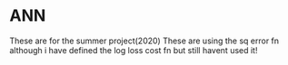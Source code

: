 # ANN
These are for the summer project(2020)
These are using the sq error fn although i have defined the log loss cost fn but still havent used it!
